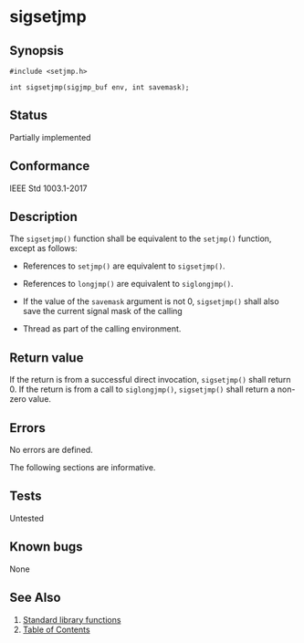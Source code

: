 # sigsetjmp

## Synopsis

`#include <setjmp.h>`

`int sigsetjmp(sigjmp_buf env, int savemask);`

## Status

Partially implemented

## Conformance

IEEE Std 1003.1-2017

## Description

The `sigsetjmp()` function shall be equivalent to the `setjmp()` function,
except as follows:

* References to `setjmp()` are equivalent to `sigsetjmp()`.

* References to `longjmp()` are equivalent to `siglongjmp()`.

* If the value of the `savemask` argument is not 0, `sigsetjmp()` shall also save the current signal mask of the calling

* Thread as part of the calling environment.

## Return value

If the return is from a successful direct invocation, `sigsetjmp()` shall return 0. If the return is from a call to
`siglongjmp()`, `sigsetjmp()` shall return a non-zero value.

## Errors

No errors are defined.

The following sections are informative.

## Tests

Untested

## Known bugs

None

## See Also

1. [Standard library functions](../functions.md)
2. [Table of Contents](../../../README.md)
